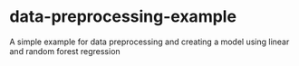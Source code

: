 # data-preprocessing-example
A simple example for data preprocessing and creating a model using linear and random forest regression
